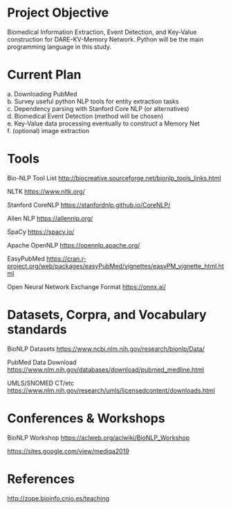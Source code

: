 # Project Objective

Biomedical Information Extraction, Event Detection, and Key-Value construction for DARE-KV-Memory Network. Python will be the main programming language in this study.

# Current Plan

a. Downloading PubMed <br/>
b. Survey useful python NLP tools for entity extraction tasks <br/>
c. Dependency parsing with Stanford Core NLP (or alternatives) <br/>
d. Biomedical Event Detection (method will be chosen) <br/>
e. Key-Value data processing eventually to construct a Memory Net <br/>
f. (optional) image extraction

# Tools
Bio-NLP Tool List
http://biocreative.sourceforge.net/bionlp_tools_links.html

NLTK
https://www.nltk.org/

Stanford CoreNLP
https://stanfordnlp.github.io/CoreNLP/

Allen NLP
https://allennlp.org/

SpaCy
https://spacy.io/

Apache OpenNLP
https://opennlp.apache.org/

EasyPubMed
https://cran.r-project.org/web/packages/easyPubMed/vignettes/easyPM_vignette_html.html

Open Neural Network Exchange Format
https://onnx.ai/


# Datasets, Corpra, and Vocabulary standards

BioNLP Datasets
https://www.ncbi.nlm.nih.gov/research/bionlp/Data/

PubMed Data Download
https://www.nlm.nih.gov/databases/download/pubmed_medline.html

UMLS/SNOMED CT/etc
https://www.nlm.nih.gov/research/umls/licensedcontent/downloads.html


# Conferences & Workshops

BioNLP Workshop
https://aclweb.org/aclwiki/BioNLP_Workshop

https://sites.google.com/view/mediqa2019


# References

http://zope.bioinfo.cnio.es/teaching
